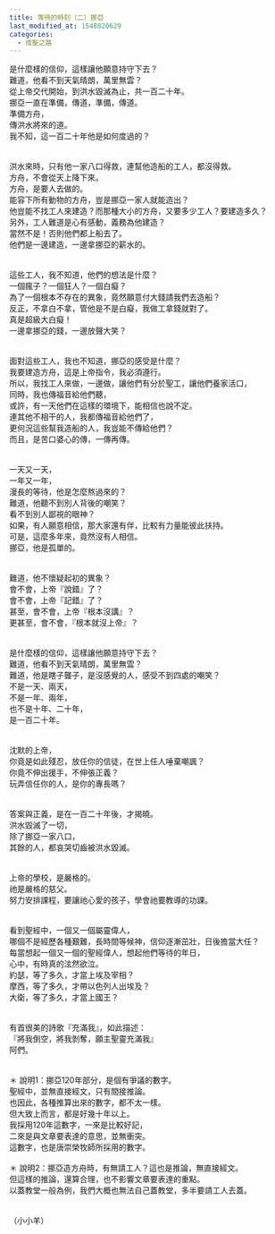 ```yaml
---
title: 等待的時刻（二）挪亞
last_modified_at: 1548820629
categories:
  - 成聖之路
---
```


<div>是什麼樣的信仰，這樣讓他願意持守下去？</div>

<div>難道，他看不到天氣晴朗，萬里無雲？</div>

<div>從上帝交代開始，到洪水毀滅為止，共一百二十年。</div>

<div>挪亞一直在準備，傳道，準備，傳道。</div>

<div>準備方舟，</div>

<div>傳洪水將來的道。</div>

<div>我不知，這一百二十年他是如何度過的？</div>

<div>&nbsp;</div>

<div>&nbsp;</div>

<div>洪水來時，只有他一家八口得救，連幫他造船的工人，都沒得救。</div>

<div>方舟，不會從天上降下來。</div>

<div>方舟，是要人去做的。</div>

<div>能容下所有動物的方舟，豈是挪亞一家人就能造出？</div>

<div>他豈能不找工人來建造？而那種大小的方舟，又要多少工人？要建造多久？</div>

<div>另外，工人難道是心有感動，義務為他建造？</div>

<div>當然不是！否則他們都上船去了。</div>

<div>他們是一邊建造，一邊拿挪亞的薪水的。</div>

<div>&nbsp;</div>

<div>&nbsp;</div>

<div>這些工人，我不知道，他們的想法是什麼？</div>

<div>一個瘋子？一個狂人？一個白癡？</div>

<div>為了一個根本不存在的異象，竟然願意付大錢請我們去造船？</div>

<div>反正，不拿白不拿，管他是不是白癡，我做工拿錢就對了。</div>

<div>真是超級大白癡！</div>

<div>一邊拿挪亞的錢，一邊放聲大笑？</div>

<div>&nbsp;</div>

<div>&nbsp;</div>

<div>面對這些工人，我也不知道，挪亞的感受是什麼？</div>

<div>我要建造方舟，這是上帝指令，我必須遵行。</div>

<div>所以，我找工人來做，一邊做，讓他們有分於聖工，讓他們養家活口，</div>

<div>同時，我也傳福音給他們聽，</div>

<div>或許，有一天他們在這樣的環境下，能相信也說不定。</div>

<div>連其他不相干的人，我都傳福音給他們了，</div>

<div>更何況這些幫我造船的人，我豈能不傳給他們？</div>

<div>而且，是苦口婆心的傳，一傳再傳。</div>

<div>&nbsp;</div>

<div>&nbsp;</div>

<div>一天又一天，</div>

<div>一年又一年，</div>

<div>漫長的等待，他是怎麼熬過來的？</div>

<div>難道，他聽不到別人背後的嘲笑？</div>

<div>看不到別人鄙視的眼神？</div>

<div>如果，有人願意相信，那大家還有伴，比較有力量能彼此扶持。</div>

<div>可是，這麼多年來，竟然沒有人相信。</div>

<div>挪亞，他是孤單的。</div>

<div>&nbsp;</div>

<div>&nbsp;</div>

<div>難道，他不懷疑起初的異象？</div>

<div>會不會，上帝『說錯』了？</div>

<div>會不會，上帝『記錯』了？</div>

<div>甚至，會不會，上帝『根本沒講』？</div>

<div>更甚至，會不會，『根本就沒上帝』？</div>

<div>&nbsp;</div>

<div>&nbsp;</div>

<div>是什麼樣的信仰，這樣讓他願意持守下去？</div>

<div>難道，他看不到天氣晴朗，萬里無雲？</div>

<div>難道，他是瞎子聾子，是沒感覺的人，感受不到四處的嘲笑？</div>

<div>不是一天、兩天，</div>

<div>不是一年、兩年，</div>

<div>也不是十年、二十年，</div>

<div>是一百二十年。</div>

<div>&nbsp;</div>

<div>&nbsp;</div>

<div>沈默的上帝，</div>

<div>你竟是如此殘忍，放任你的信徒，在世上任人唾棄嘲諷？</div>

<div>你竟不伸出援手，不伸張正義？</div>

<div>玩弄信任你的人，是你的專長嗎？</div>

<div>&nbsp;</div>

<div>&nbsp;</div>

<div>答案與正義，是在一百二十年後，才揭曉。</div>

<div>洪水毀滅了一切，</div>

<div>除了挪亞一家八口，</div>

<div>其餘的人，都哀哭切齒被洪水毀滅。</div>

<div>&nbsp;</div>

<div>&nbsp;</div>

<div>上帝的學校，是嚴格的。</div>

<div>祂是嚴格的慈父。</div>

<div>努力安排課程，要讓祂心愛的孩子，學會祂要教導的功課。</div>

<div>&nbsp;</div>

<div>&nbsp;</div>

<div>看到聖經中，一個又一個屬靈偉人，</div>

<div>哪個不是經歷各種艱難，長時間等候神，信仰逐漸茁壯，日後擔當大任？</div>

<div>每當想起一個又一個的聖經偉人，想起他們等待的年日，</div>

<div>心中，有時真的泫然欲泣。</div>

<div>約瑟，等了多久，才當上埃及宰相？</div>

<div>摩西，等了多久，才帶以色列人出埃及？</div>

<div>大衛，等了多久，才當上國王？</div>

<div>&nbsp;</div>

<div>&nbsp;</div>

<div>有首很美的詩歌『充滿我』，如此描述：</div>

<div>『將我倒空，將我剝奪，願主聖靈充滿我』</div>

<div>阿們。</div>

<div>&nbsp;</div>

<div>&nbsp;</div>

<div>＊<span style="white-space:pre"> </span>說明1：挪亞120年部分，是個有爭議的數字。</div>

<div>聖經中，並無直接經文，只有間接推論。</div>

<div>也因此，各種推算出來的數字，都不太一樣。</div>

<div>但大致上而言，都是好幾十年以上。</div>

<div>我採用120年這數字，一來是比較好記，</div>

<div>二來是與文章要表達的意思，並無衝突。</div>

<div>這數字，也是唐崇榮牧師所採用的數字。</div>

<div>&nbsp;</div>

<div>＊<span style="white-space:pre"> </span>說明2：挪亞造方舟時，有無請工人？這也是推論，無直接經文。</div>

<div>但這樣的推論，還算合理，也不影響文章要表達的重點。</div>

<div>以蓋教堂一般為例，我們大概也無法自己蓋教堂，多半要請工人去蓋。</div>

<div>&nbsp;</div>

<div>&nbsp;</div>

<div>（小小羊）</div>

